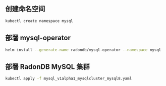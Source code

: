 ## 创建命名空间

```bash
kubectl create namespace mysql
```

## 部署 mysql-operator

```bash
helm install --generate-name radondb/mysql-operator --namespace mysql
```

## 部署 RadonDB MySQL 集群
```bash
kubectl apply -f mysql_v1alpha1_mysqlcluster_mysql8.yaml
```